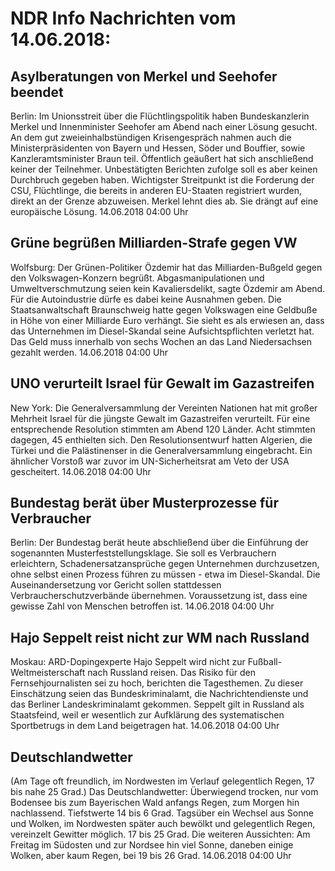 # NDR Info Nachrichten vom 14.06.2018:


## Asylberatungen von Merkel und Seehofer beendet
Berlin: Im Unionsstreit über die Flüchtlingspolitik haben Bundeskanzlerin Merkel und Innenminister Seehofer am Abend nach einer Lösung gesucht. An dem gut zweieinhalbstündigen Krisengespräch nahmen auch die Ministerpräsidenten von Bayern und Hessen, Söder und Bouffier, sowie Kanzleramtsminister Braun teil. Öffentlich geäußert hat sich anschließend keiner der Teilnehmer. Unbestätigten Berichten zufolge soll es aber keinen Durchbruch gegeben haben. Wichtigster Streitpunkt ist die Forderung der CSU, Flüchtlinge, die bereits in anderen EU-Staaten registriert wurden, direkt an der Grenze abzuweisen. Merkel lehnt dies ab. Sie drängt auf eine europäische Lösung. 14.06.2018 04:00 Uhr 

## Grüne begrüßen Milliarden-Strafe gegen VW
Wolfsburg: Der Grünen-Politiker Özdemir hat das Milliarden-Bußgeld gegen den Volkswagen-Konzern begrüßt. Abgasmanipulationen und Umweltverschmutzung seien kein Kavaliersdelikt, sagte Özdemir am Abend. Für die Autoindustrie dürfe es dabei keine Ausnahmen geben. Die Staatsanwaltschaft Braunschweig hatte gegen Volkswagen eine Geldbuße in Höhe von einer Milliarde Euro verhängt. Sie sieht es als erwiesen an, dass das Unternehmen im Diesel-Skandal seine Aufsichtspflichten verletzt hat. Das Geld muss innerhalb von sechs Wochen an das Land Niedersachsen gezahlt werden. 14.06.2018 04:00 Uhr 

## UNO verurteilt Israel für Gewalt im Gazastreifen
New York: Die Generalversammlung der Vereinten Nationen hat mit großer Mehrheit Israel für die jüngste Gewalt im Gazastreifen verurteilt. Für eine entsprechende Resolution stimmten am Abend 120 Länder. Acht stimmten dagegen, 45 enthielten sich. Den Resolutionsentwurf hatten Algerien, die Türkei und die Palästinenser in die Generalversammlung eingebracht. Ein ähnlicher Vorstoß war zuvor im UN-Sicherheitsrat am Veto der USA gescheitert. 14.06.2018 04:00 Uhr 

## Bundestag berät über Musterprozesse für Verbraucher
Berlin: Der Bundestag berät heute abschließend über die Einführung der sogenannten Musterfeststellungsklage. Sie soll es Verbrauchern erleichtern, Schadenersatzansprüche gegen Unternehmen durchzusetzen, ohne selbst einen Prozess führen zu müssen - etwa im Diesel-Skandal. Die Auseinandersetzung vor Gericht sollen stattdessen Verbraucherschutzverbände übernehmen. Voraussetzung ist, dass eine gewisse Zahl von Menschen betroffen ist. 14.06.2018 04:00 Uhr 

## Hajo Seppelt reist nicht zur WM nach Russland
Moskau: ARD-Dopingexperte Hajo Seppelt wird nicht zur Fußball-Weltmeisterschaft nach Russland reisen. Das Risiko für den Fernsehjournalisten sei zu hoch, berichten die Tagesthemen. Zu dieser Einschätzung seien das Bundeskriminalamt, die Nachrichtendienste und das Berliner Landeskriminalamt gekommen. Seppelt gilt in Russland als Staatsfeind, weil er wesentlich zur Aufklärung des systematischen Sportbetrugs in dem Land beigetragen hat. 14.06.2018 04:00 Uhr 

## Deutschlandwetter
(Am Tage oft freundlich, im Nordwesten im Verlauf gelegentlich Regen, 17 bis nahe 25 Grad.) Das Deutschlandwetter: Überwiegend trocken, nur vom Bodensee bis zum Bayerischen Wald anfangs Regen, zum Morgen hin nachlassend. Tiefstwerte 14 bis 6 Grad. Tagsüber ein Wechsel aus Sonne und Wolken, im Nordwesten später auch bewölkt und gelegentlich Regen, vereinzelt Gewitter möglich. 17 bis 25 Grad. Die weiteren Aussichten: Am Freitag im Südosten und zur Nordsee hin viel Sonne, daneben einige Wolken, aber kaum Regen, bei 19 bis 26 Grad. 14.06.2018 04:00 Uhr 
